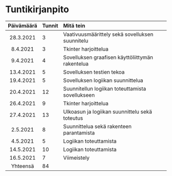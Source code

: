 Tuntikirjanpito
=================
| Päivämäärä | Tunnit | Mitä tein |
| :----:|:-----| :-----|
| 28.3.2021 | 3    | Vaativuusmäärittely sekä sovelluksen suunnitelu |
| 8.4.2021 | 3    | Tkinter harjoittelua |
| 9.4.2021 | 4    | Sovelluksen graafisen käyttöliittymän rakentelua |
| 13.4.2021 | 5    | Sovelluksen testien tekoa |
|19.4.2021 | 5 | Sovelluksen logiikan suunnittelua|
|20.4.2021| 12 | Suunnitellun logiikan toteuttamista sovellukseen|
|26.4.2021| 9 | Tkinter harjoittelua |
|27.4.2021| 13 | Ulkoasun ja logiikan suunnittelu sekä toteutus|
|2.5.2021| 8 | Suunnittelua sekä rakenteen parantamista|
|4.5.2021| 5 | Logiikan toteuttamista|
|14.5.2021| 10 | Logiikan toteuttamista|
|16.5.2021| 7 | Viimeistely|
|Yhteensä| 84| |


